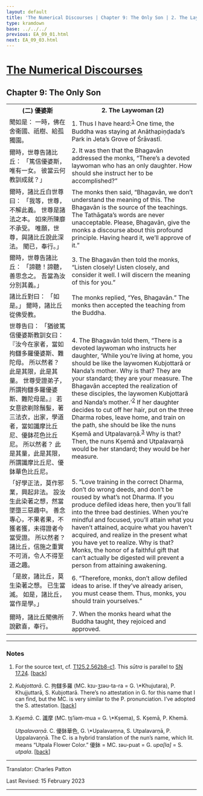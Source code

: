 ```yaml
---
layout: default
title: 'The Numerical Discourses | Chapter 9: The Only Son | 2. The Laywoman (2)'
type: kramdown
base: ../../../
previous: EA_09_01.html
next: EA_09_03.html
---
```


<h1><a href='../index.html'>The Numerical Discourses</a></h1>
<h2>Chapter 9: The Only Son</h2>

<table class="trans">
  <th class='ch'>(二) 優婆斯</th>
  <th class='en'>2. The Laywoman (2)</th>
  <tr>
    <td class='ch' title='T125.2.562b8'>聞如是： 一時，佛在舍衞國、祇樹、給孤獨園。</td>
    <td id='p1'>1. Thus I have heard:<sup id="ref1"><a href="#n1">1</a></sup> One time, the Buddha was staying at Anāthapiṇḍada’s Park in Jeta’s Grove of Śrāvastī.</td>
  </tr>
  <tr>
    <td class='ch' title='T125.2.562b9'>爾時，世尊告諸比丘： 「篤信優婆斯，唯有一女。 彼當云何教訓成就？」</td>
    <td id='p2'>2. It was then that the Bhagavān addressed the monks, “There’s a devoted laywoman who has an only daughter. How should she instruct her to be accomplished?”</td>
  </tr>
  <tr>
    <td class='ch' title='T125.2.562b10'>爾時，諸比丘白世尊曰： 「我等，世尊，不解此義。 世尊是諸法之本。 如來所陳靡不承受。 唯願，世尊，與諸比丘說此深法。 聞已，奉行。」</td>
    <td>The monks then said, “Bhagavān, we don’t understand the meaning of this. The Bhagavān is the source of the teachings. The Tathāgata’s words are never unacceptable. Please, Bhagavān, give the monks a discourse about this profound principle. Having heard it, we’ll approve of it.”</td>
  </tr>
  <tr>
    <td class='ch' title='T125.2.562b13'>爾時，世尊告諸比丘： 「諦聽！諦聽，善思念之。 吾當為汝分別其義。」</td>
    <td id='p3'>3. The Bhagavān then told the monks, “Listen closely! Listen closely, and consider it well. I will discern the meaning of this for you.”</td>
  </tr>
  <tr>
    <td class='ch' title='T125.2.562b15'>諸比丘對曰： 「如是。」 爾時，諸比丘從佛受教。</td>
    <td>The monks replied, “Yes, Bhagavān.” The monks then accepted the teaching from the Buddha.</td>
  </tr>
  <tr>
    <td class='ch' title='T125.2.562b16'>世尊告曰： 「猶彼篤信優婆斯教訓女曰： 『汝今在家者，當如拘讎多羅優婆斯、難陀母。 所以然者？ 此是其限，此是其量。 世尊受證弟子，所謂拘讎多羅優婆斯、難陀母是。』 若女意欲剃除鬚髮，著三法衣，出家，學道者，當如讖摩比丘尼、優鉢花色比丘尼。 所以然者？ 此是其量，此是其限，所謂讖摩比丘尼、優鉢華色比丘尼。</td>
    <td id='p4'>4. The Bhagavān told them, “There is a devoted laywoman who instructs her daughter, ‘While you’re living at home, you should be like the laywomen Kubjottarā or Nanda’s mother. Why is that? They are your standard; they are your measure. The Bhagavān accepted the realization of these disciples, the laywomen Kubjottarā and Nanda’s mother.’<sup id="ref2"><a href="#n2">2</a></sup> If her daughter decides to cut off her hair, put on the three Dharma robes, leave home, and train on the path, she should be like the nuns Kṣemā and Utpalavarṇā.<sup id="ref3"><a href="#n3">3</a></sup> Why is that? Then, the nuns Kṣemā and Utpalavarṇā would be her standard; they would be her measure.</td>
  </tr>
  <tr>
    <td class='ch' title='T125.2.562b23'>「好學正法，莫作邪業，興起非法。 設汝生此染著之想，然當墜墮三惡趣中。 善念專心，不果者果，不獲者獲，未得證者今當受證。 所以然者？ 諸比丘，信施之重實不可消，令人不得至道之趣。</td>
    <td id='p5'>5. “Love training in the correct Dharma, don’t do wrong deeds, and don’t be roused by what’s not Dharma. If you produce defiled ideas here, then you’ll fall into the three bad destinies. When you’re mindful and focused, you’ll attain what you haven’t attained, acquire what you haven’t acquired, and realize in the present what you have yet to realize. Why is that? Monks, the honor of a faithful gift that can’t actually be digested will prevent a person from attaining awakening.</td>
  </tr>
  <tr>
    <td class='ch' title='T125.2.562b27'>「是故，諸比丘，莫生染著之想。 已生當滅。 如是，諸比丘，當作是學。」</td>
    <td id='p6'>6. “Therefore, monks, don’t allow defiled ideas to arise. If they’ve already arisen, you must cease them. Thus, monks, you should train yourselves.”</td>
  </tr>
  <tr>
    <td class='ch' title='T125.2.562b29'>爾時，諸比丘聞佛所說歡喜，奉行。</td>
    <td id='p7'>7. When the monks heard what the Buddha taught, they rejoiced and approved.</td>
  </tr>
</table>

<hr/>

<h3 id="notes">Notes</h3>

<ol class="notes-list">
<li id="n1"><p>For the source text, cf. <a href="https://cbetaonline.dila.edu.tw/zh/T02n0125_p0562b08" target="_blank">T125.2.562b8-c1</a>. This <em>sūtra</em> is parallel to <a href="https://www.suttacentral.net/sn17.24" target="_blank">SN 17.24</a>. [<a href="#ref1">back</a>]</p></li>
<li id="n2"><p><em>Kubjottarā</em>. C. 拘讎多羅 (MC. kɪu-ʒɪəu-ta-ra = G. \*Khujutara), P. Khujjuttarā, S. Kubjottarā. There’s no attestation in G. for this name that I can find, but the MC. is very similar to the P. pronunciation. I’ve adopted the S. attestation. [<a href="#ref2">back</a>]</p></li>
<li id="n3"><p><em>Kṣemā</em>. C. 讖摩 (MC. ṭṣ‘ïəm-mua = G. \*Kṣema), S. Kṣemā, P. Khemā. </p>
<p><em>Utpalavarṇā</em>. C. 優鉢華色, G. \*Upalavaṃna, S. Utpalavarṇā, P. Uppalavaṇṇā. The C. is a hybrid translation of the nun’s name, which lit. means “Utpala Flower Color.” 優鉢 = MC. ɪəu-puat = G. <em>upa[la]</em> = S. <em>utpala</em>. [<a href="#ref3">back</a>]</p></li>
</ol>
<hr/>

<p class="translator">Translator: Charles Patton</p>
<p class='revised'>Last Revised: 15 February 2023</p>

<hr/>